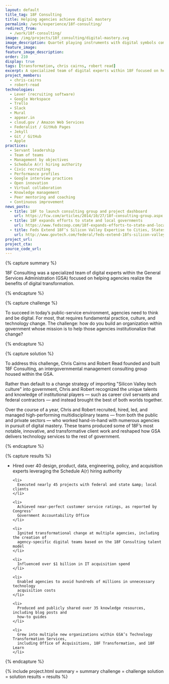 ```yaml
---
layout: default
title_tag: 18F Consulting
title: Helping agencies achieve digital mastery
permalink: /work/experience/18f-consulting/
redirect_from:
  - /work/18f-consulting/
image: /img/projects/18f_consulting/digital-mastery.svg
image_description: Quartet playing instruments with digital symbols coming off as sound waves.
feature_image:
feature_image_description:
order: 210
display: true
tags: [transformation, chris cairns, robert read]
excerpt: A specialized team of digital experts within 18F focused on helping government agencies digitally transform.
project_members:
  - chris-cairns
  - robert-read
technologies:
  - Lever (recruiting software)
  - Google Workspace
  - Trello
  - Slack
  - Mural
  - appear.in
  - cloud.gov / Amazon Web Services
  - Federalist / GitHub Pages
  - Jekyll
  - Git / GitHub
  - Apple
practices:
  - Servant leadership
  - Team of teams
  - Management by objectives
  - Schedule A(r) hiring authority
  - Civic recruiting
  - Performance profiles
  - Google interview practices
  - Open innovation
  - Virtual collaboration
  - Knowledge management
  - Peer mentoring and coaching
  - Continuous improvement
news_posts:
  - title: 18F to launch consulting group and project dashboard
    url: https://fcw.com/articles/2014/10/27/18f-consulting-group.aspx
  - title: 18F expands efforts to state and local governments
    url: https://www.fedscoop.com/18f-expands-efforts-to-state-and-local-governments/
  - title: Feds Extend 18F’s Silicon Valley Expertise to Cities, States
    url: http://www.govtech.com/federal/feds-extend-18fs-silicon-valley-expertise-to-cities-states.html
project_url:
project_cta:
source_code_url:
---
```


{% capture summary %}
  <p>
    18F Consulting was a specialized team of digital experts within the General
    Services Administration (GSA) focused on helping agencies realize the benefits of
    digital transformation.
  </p>
{% endcapture %}

{% capture challenge %}
  <p>
    To succeed in today’s public-service environment, agencies need to think and be
    digital. For most, that requires fundamental practice, culture, and technology change.
    The challenge: how do you build an organization within government whose mission is to
    help those agencies institutionalize that change?
  </p>
{% endcapture %}

{% capture solution %}
  <p>
    To address this challenge, Chris Cairns and Robert Read founded and
    built 18F Consulting, an intergovernmental management consulting group
    housed within the GSA.
  </p>

  <p>
    Rather than default to a change strategy of importing "Silicon Valley tech culture"
    into government, Chris and Robert recognized the unique talents and knowledge of
    institutional players — such as career civil servants and federal contractors —
    and instead brought the best of both worlds together.
  </p>

  <p>
    Over the course of a year, Chris and Robert recruited, hired, led, and managed
    high-performing multidisciplinary teams — from both the public and private sectors —
    who worked hand-in-hand with numerous agencies in pursuit of digital mastery.
    These teams produced some of 18F’s most notable, innovative, and transformative
    client work and reshaped how GSA delivers technology services to the rest of government.
  </p>
{% endcapture %}

{% capture results %}
  <ul>
    <li>
      Hired over 40 design, product, data, engineering, policy, and acquisition
      experts leveraging the Schedule A(r) hiring authority
    </li>

    <li>
      Executed nearly 45 projects with federal and state &amp; local clients
    </li>

    <li>
      Achieved near-perfect customer service ratings, as reported by Congress’
      Government Accountability Office
    </li>

    <li>
      Ignited transformational change at multiple agencies, including the creation of
      agency-specific digital teams based on the 18F Consulting talent model
    </li>

    <li>
      Influenced over $1 billion in IT acquisition spend
    </li>

    <li>
      Enabled agencies to avoid hundreds of millions in unnecessary technology
      acquisition costs
    </li>

    <li>
      Produced and publicly shared over 35 knowledge resources, including blog posts and
      how-to guides
    </li>

    <li>
      Grew into multiple new organizations within GSA’s Technology Transformation Services,
      including Office of Acquisitions, 18F Transformation, and 18F Learn
    </li>
  </ul>
{% endcapture %}

{% include project.html
  summary = summary
  challenge = challenge
  solution = solution
  results = results
%}
